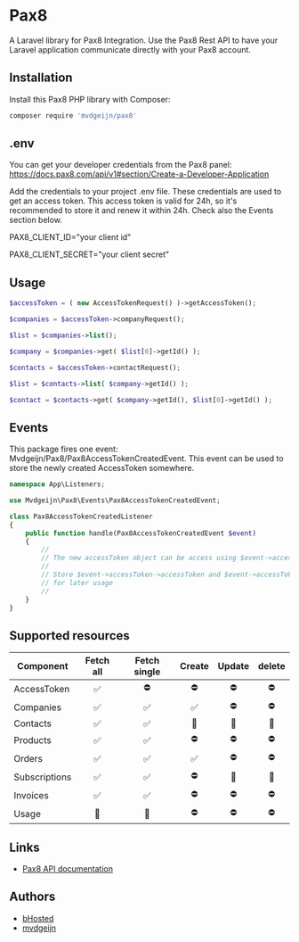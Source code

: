 # Pax8

A Laravel library for Pax8 Integration.
Use the Pax8 Rest API to have your Laravel application communicate directly with your Pax8 account.

## Installation

Install this Pax8 PHP library with Composer:

```bash
composer require 'mvdgeijn/pax8'
```

## .env

You can get your developer credentials from the Pax8 panel: https://docs.pax8.com/api/v1#section/Create-a-Developer-Application

Add the credentials to your project .env file. These credentials are used to get an access token. This access token is valid for 24h, so
it's recommended to store it and renew it within 24h. Check also the Events section below.

PAX8_CLIENT_ID="your client id"

PAX8_CLIENT_SECRET="your client secret"

## Usage

```php
$accessToken = ( new AccessTokenRequest() )->getAccessToken();

$companies = $accessToken->companyRequest();

$list = $companies->list();

$company = $companies->get( $list[0]->getId() );

$contacts = $accessToken->contactRequest();

$list = $contacts->list( $company->getId() );

$contact = $contacts->get( $company->getId(), $list[0]->getId() );
```

## Events

This package fires one event: Mvdgeijn/Pax8/Pax8AccessTokenCreatedEvent. This event can be used to store
the newly created AccessToken somewhere.

```php
namespace App\Listeners;

use Mvdgeijn\Pax8\Events\Pax8AccessTokenCreatedEvent;

class Pax8AccessTokenCreatedListener
{
    public function handle(Pax8AccessTokenCreatedEvent $event)
    {
        //
        // The new accessToken object can be access using $event->accessToken
        //
        // Store $event->accessToken->accessToken and $event->accessToken->expiryTimestamp
        // for later usage
        //
    }
}
```

## Supported resources

| Component     |       Fetch all       |     Fetch single      |        Create         |        Update         |        delete         |
|---------------|:---------------------:|:---------------------:|:---------------------:|:---------------------:|:---------------------:|
| AccessToken   |  :white_check_mark:   |      :no_entry:       |      :no_entry:       |      :no_entry:       |      :no_entry:       |
| Companies     |  :white_check_mark:   |  :white_check_mark:   |  :white_check_mark:   |      :no_entry:       |      :no_entry:       |
| Contacts      |  :white_check_mark:   |  :white_check_mark:   | :black_square_button: | :black_square_button: | :black_square_button: | 
| Products      |  :white_check_mark:   |  :white_check_mark:   |      :no_entry:       |      :no_entry:       |      :no_entry:       |
| Orders        |  :white_check_mark:   |  :white_check_mark:   |  :white_check_mark:   |      :no_entry:       |      :no_entry:       |
| Subscriptions |  :white_check_mark:   |  :white_check_mark:   |      :no_entry:       | :black_square_button: | :black_square_button: |
| Invoices      |  :white_check_mark:   |  :white_check_mark:   |      :no_entry:       |      :no_entry:       |      :no_entry:       |
| Usage         | :black_square_button: | :black_square_button: |      :no_entry:       |      :no_entry:       |      :no_entry:       |

## Links

* [Pax8 API documentation](https://docs.pax8.com/api/v1)

## Authors

* [bHosted](https://www.bhosted.nl/)
* [mvdgeijn](https://www.vdgeijn.com/)
